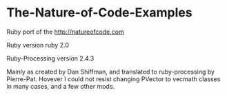 The-Nature-of-Code-Examples
===========================

Ruby port of the http://natureofcode.com

Ruby version ruby 2.0

Ruby-Processing version 2.4.3

Mainly as created by Dan Shiffman, and translated to ruby-processing by Pierre-Pat. Hovever I could not resist changing PVector to vecmath classes in many cases, and a few other mods.
